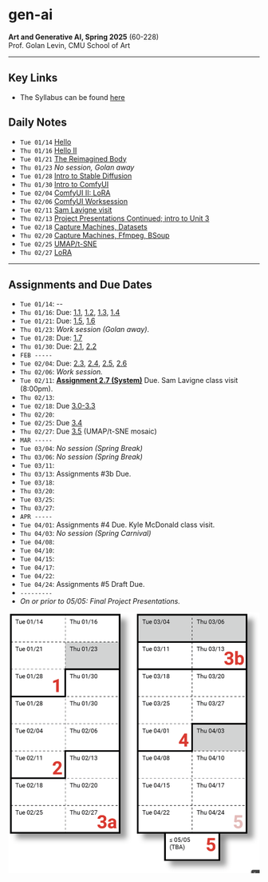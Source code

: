 # gen-ai

**Art and Generative AI, Spring 2025** (60-228)<br />
Prof. Golan Levin, CMU School of Art

---

## Key Links

* The Syllabus can be found [here](https://github.com/golanlevin/gen-ai/blob/main/syllabus/readme.md)

## Daily Notes

* `Tue 01/14` [Hello](daily_notes/0114.md)
* `Thu 01/16` [Hello II](daily_notes/0116.md)
* `Tue 01/21` [The Reimagined Body](daily_notes/0121.md)
* `Thu 01/23` *No session, Golan away*
* `Tue 01/28` [Intro to Stable Diffusion](daily_notes/0128.md)
* `Thu 01/30` [Intro to ComfyUI](daily_notes/0130.md)
* `Tue 02/04` [ComfyUI II: LoRA](daily_notes/0204.md)
* `Thu 02/06` [ComfyUI Worksession](daily_notes/0206.md)
* `Tue 02/11` [Sam Lavigne visit](daily_notes/0211.md)
* `Thu 02/13` [Project Presentations Continued; intro to Unit 3](daily_notes/0213.md)
* `Tue 02/18` [Capture Machines, Datasets](daily_notes/0218.md)
* `Thu 02/20` [Capture Machines, Ffmpeg, BSoup](daily_notes/0220.md)
* `Tue 02/25` [UMAP/t-SNE](daily_notes/0225.md)
* `Thu 02/27` [LoRA](daily_notes/0227.md)

---

## Assignments and Due Dates

* `Tue 01/14`: --
* `Thu 01/16`: Due: [1.1](https://github.com/golanlevin/gen-ai/blob/main/assignments/assignment_1.md#11-administrative-tasks), [1.2](https://github.com/golanlevin/gen-ai/blob/main/assignments/assignment_1.md#12-report-an-ai-art-you-like), [1.3](https://github.com/golanlevin/gen-ai/blob/main/assignments/assignment_1.md#13-looking-outwards-algorithms-models-tools), [1.4](https://github.com/golanlevin/gen-ai/blob/main/assignments/assignment_1.md#14-viewing---response)
* `Tue 01/21`: Due: [1.5](https://github.com/golanlevin/gen-ai/blob/main/assignments/assignment_1.md#15-wrong-things), [1.6](https://github.com/golanlevin/gen-ai/blob/main/assignments/assignment_1.md#16-puppet-conditioning)
* `Thu 01/23`: *Work session (Golan away)*. 
* `Tue 01/28`: Due: [1.7](https://github.com/golanlevin/gen-ai/blob/main/assignments/assignment_1.md#17-dreamworld-self-portrait)
* `Thu 01/30`: Due: [2.1](https://github.com/golanlevin/gen-ai/blob/main/assignments/assignment_2.md#21-technical-overview-of-stable-diffusion), [2.2](https://github.com/golanlevin/gen-ai/blob/main/assignments/assignment_2.md#22-comfyui-ecosystem-exploration) 
* `FEB -----`
* `Tue 02/04`: Due: [2.3](https://github.com/golanlevin/gen-ai/blob/main/assignments/assignment_2.md#23-readings), [2.4](https://github.com/golanlevin/gen-ai/blob/main/assignments/assignment_2.md#24-helpful-viewings), [2.5](https://github.com/golanlevin/gen-ai/blob/main/assignments/assignment_2.md#25-image-analysis-with-comfy), [2.6](https://github.com/golanlevin/gen-ai/blob/main/assignments/assignment_2.md#26-style-transfer--upscaling-in-comfy)
* `Thu 02/06`: *Work session.*
* `Tue 02/11`: [**Assignment 2.7 (System)**](https://github.com/golanlevin/gen-ai/blob/main/assignments/assignment_2.md#27-a-generative-system-in-comfy-6-hours-due-211) Due. Sam Lavigne class visit (8:00pm). 
* `Thu 02/13`: 
* `Tue 02/18`: Due [3.0-3.3](assignments/assignment_3.md)
* `Thu 02/20`: 
* `Tue 02/25`: Due [3.4](https://github.com/golanlevin/gen-ai/blob/main/assignments/assignment_3.md#34-draft-collection-500-images)
* `Thu 02/27`: Due [3.5](https://github.com/golanlevin/gen-ai/blob/main/assignments/assignment_3.md#35-umapt-sne-mosaic) (UMAP/t-SNE mosaic)
* `MAR -----`
* `Tue 03/04`: *No session (Spring Break)*
* `Thu 03/06`: *No session (Spring Break)*
* `Tue 03/11`: 
* `Thu 03/13`: Assignments #3b Due.
* `Tue 03/18`: 
* `Thu 03/20`: 
* `Tue 03/25`: 
* `Thu 03/27`: 
* `APR -----`
* `Tue 04/01`: Assignments #4 Due. Kyle McDonald class visit.
* `Thu 04/03`: *No session (Spring Carnival)*
* `Tue 04/08`: 
* `Tue 04/10`: 
* `Tue 04/15`: 
* `Tue 04/17`: 
* `Tue 04/22`: 
* `Tue 04/24`: Assignments #5 Draft Due. 
* `---------`
* *On or prior to 05/05: Final Project Presentations.*

![Assignment Schedule](syllabus/schedule-new.png)

